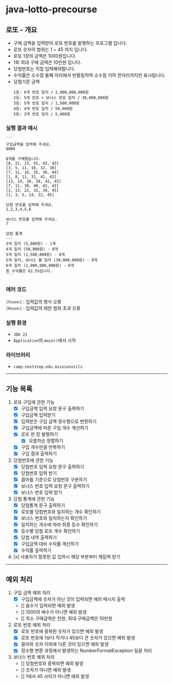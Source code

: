 # java-lotto-precourse

## 로또 - 개요
- 구매 금액을 입력받아 로또 번호를 발행하는 프로그램 입니다.
- 로또 숫자의 범위는 1 ~ 45 까지 입니다.
- 로또 1장의 금액은 1000원입니다.
- 1회 최대 구매 금액은 10만원 입니다.
- 당첨번호는 직접 입력해야합니다.
- 수익률은 소수점 둘째 자리에서 반올림하여 소수점 이하 한자리까지만 표시됩니다.
- 당첨기준 금액
    ```
    1등: 6개 번호 일치 / 2,000,000,000원
    2등: 5개 번호 + 보너스 번호 일치 / 30,000,000원
    3등: 5개 번호 일치 / 1,500,000원
    4등: 4개 번호 일치 / 50,000원
    5등: 3개 번호 일치 / 5,000원
    ```

### 실행 결과 예시
    ```
    구입금액을 입력해 주세요.
    8000
    
    8개를 구매했습니다.
    [8, 21, 23, 41, 42, 43]
    [3, 5, 11, 16, 32, 38]
    [7, 11, 16, 35, 36, 44]
    [1, 8, 11, 31, 41, 42]
    [13, 14, 16, 38, 42, 45]
    [7, 11, 30, 40, 42, 43]
    [2, 13, 22, 32, 38, 45]
    [1, 3, 5, 14, 22, 45]
    
    당첨 번호를 입력해 주세요.
    1,2,3,4,5,6
    
    보너스 번호를 입력해 주세요.
    7
    
    당첨 통계
    ---
    3개 일치 (5,000원) - 1개
    4개 일치 (50,000원) - 0개
    5개 일치 (1,500,000원) - 0개
    5개 일치, 보너스 볼 일치 (30,000,000원) - 0개
    6개 일치 (2,000,000,000원) - 0개
    총 수익률은 62.5%입니다.
    ```

### 에러 코드
`[Fnnnn]` : 입력값의 형식 오류   
`[Rnnnn]` : 입력값의 제한 범위 초과 오류

### 실행 환경
- `JDK 21`
- `Application`의 `main()`에서 시작

### 라이브러리
- `camp.nextstep.edu.missionutils`

---

## 기능 목록
1. 로또 구입에 관한 기능
   - [x] 구입금액 입력 요청 문구 출력하기
   - [x] 구입금액 입력받기
   - [x] 입력받은 구입 금액 정수형으로 변환하기
   - [x] 구입금액에 따른 구입 개수 계산하기
   - [x] 로또 한 장 발행하기
     - [x] 오름차순 정렬하기
   - [x] 구입 개수만큼 반복하기
   - [x] 구입 결과 출력하기
2. 당첨번호에 관한 기능
   - [x] 당첨번호 입력 요청 문구 출력하기
   - [x] 당첨번호 입력 받기
   - [x] 콤마를 기준으로 당첨번호 구분하기
   - [x] 보너스 번호 입력 요청 문구 출력하기
   - [x] 보너스 번호 입력 받기
3. 당첨 통계에 관한 기능
   - [x] 당첨통계 문구 출력하기
   - [x] 로또별 당첨번호와 일치하는 개수 확인하기
   - [x] 보너스 번호와 일치하는지 확인하기
   - [x] 일치하는 개수에 따라 최종 등수 확인하기
   - [x] 등수별 당첨 로또 개수 확인하기
   - [x] 당첨 내역 출력하기
   - [x] 구입금액 대비 수익률 계산하기
   - [x] 수익률 출력하기
4. [x] 사용자가 잘못된 값 입력시 해당 부분부터 재입력 받기

---

## 예외 처리
1. 구입 금액 예외 처리
   - [x] 구입금액에 숫자가 아닌 것이 입력되면 에러 메시지 출력
   - [] 음수가 입력되면 예외 발생
   - [] 1000의 배수가 아니면 예외 발생
   - [] 최소 구매금액은 천원, 최대 구매금액은 10만원
2. 로또 번호 예외 처리
   - [x] 로또 번호에 중복된 숫자가 있으면 예외 발생
   - [x] 로또 번호에 1보다 작거나 45보다 큰 숫자가 있으면 예외 발생
   - [x] 콤마와 숫자 이외에 다른 것이 있으면 예외 발생
   - [x] 정수형 변환 과정에서 발생하는 NumberFormatException 일괄 처리
3. 보너스 번호 예외 처리
   - [] 당첨번호와 중복되면 예외 발생
   - [] 숫자가 아니면 예외 발생
   - [] 1에서 45 사이가 아니면 예외 발생
